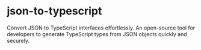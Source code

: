 # json-to-typescript
Convert JSON to TypeScript interfaces effortlessly. An open-source tool for developers to generate TypeScript types from JSON objects quickly and securely.
